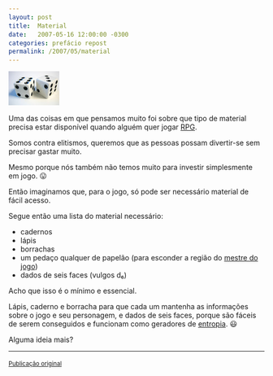```yaml
---
layout: post
title:  Material
date:   2007-05-16 12:00:00 -0300
categories: prefácio repost
permalink: /2007/05/material
---
```


<div class="float-right">
  <img src="/assets/images/d6.jpg" alt="d₆" />
</div>

Uma das coisas em que pensamos muito foi sobre que tipo de material precisa
estar disponível quando alguém quer jogar
[RPG](http://pt.wikipedia.org/wiki/RPG_(jogo)).

Somos contra elitismos, queremos que as pessoas possam divertir-se sem precisar
gastar muito.

Mesmo porque nós também não temos muito para investir simplesmente em jogo. 😛

Então imaginamos que, para o jogo, só pode ser necessário material de fácil acesso.

Segue então uma lista do material necessário:

- cadernos
- lápis
- borrachas
- um pedaço qualquer de papelão (para esconder a região do
  [mestre do jogo](http://pt.wikipedia.org/wiki/Mestre_de_jogo))
- dados de seis faces (vulgos d₆)


Acho que isso é o mínimo e essencial.

Lápis, caderno e borracha para que cada um mantenha as informações sobre o jogo
e seu personagem, e dados de seis faces, porque são fáceis de serem conseguidos
e funcionam como geradores de [entropia](http://pt.wikipedia.org/wiki/Entropia).
😃

Alguma ideia mais?

--------------------------------------------------------------------------------

<div class="text-right">
  <small>
    <a href="http://khondaj.blogspot.com/2007/05/material.html">
      Publicação original
    </a>
  </small>
</div>
